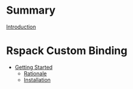 # Summary

[Introduction](./introduction.md)

# Rspack Custom Binding

- [Getting Started](./custom-binding/getting-started/index.md)
  - [Rationale](./custom-binding/getting-started/rationale.md)
  - [Installation](./custom-binding/getting-started/installation.md)
